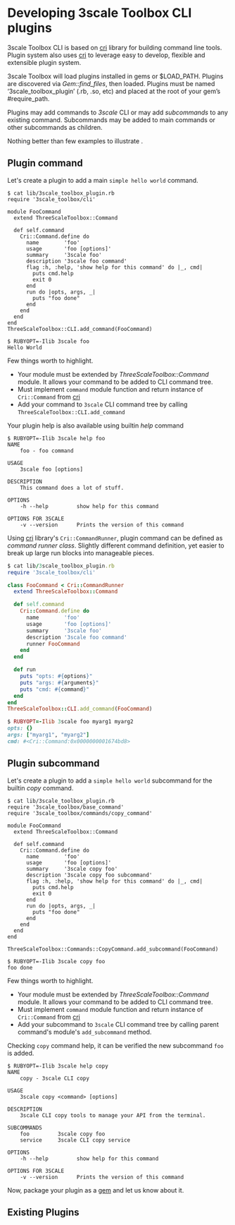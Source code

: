 # Developing 3scale Toolbox CLI plugins

3scale Toolbox CLI is based on [cri](https://github.com/ddfreyne/cri) library for building command line tools.
Plugin system also uses [cri](https://github.com/ddfreyne/cri) to leverage easy to develop, flexible and extensible plugin system.

3scale Toolbox will load plugins installed in gems or $LOAD_PATH. Plugins are discovered via *Gem::find_files*, then loaded.
Plugins must be named ‘3scale_toolbox_plugin’ (.rb, .so, etc) and placed at the root of your gem’s #require_path.

Plugins may add commands to *3scale* CLI or may add *subcommands* to any existing command.
Subcommands may be added to main commands or other subcommands as children.

Nothing better than few examples to illustrate .

## Plugin command

Let's create a plugin to add a main `simple hello world` command.

```
$ cat lib/3scale_toolbox_plugin.rb
require '3scale_toolbox/cli'

module FooCommand
  extend ThreeScaleToolbox::Command

  def self.command
    Cri::Command.define do
      name        'foo'
      usage       'foo [options]'
      summary     '3scale foo'
      description '3scale foo command'
      flag :h, :help, 'show help for this command' do |_, cmd|
        puts cmd.help
        exit 0
      end
      run do |opts, args, _|
        puts "foo done"
      end
    end
  end
end
ThreeScaleToolbox::CLI.add_command(FooCommand)

$ RUBYOPT=-Ilib 3scale foo
Hello World
```
Few things worth to highlight.
- Your module must be extended by *ThreeScaleToolbox::Command* module. It allows your command to be added to CLI command tree.
- Must implement `command` module function and return instance of `Cri::Command` from [cri](https://github.com/ddfreyne/cri)
- Add your command to `3scale` CLI command tree by calling `ThreeScaleToolbox::CLI.add_command`

Your plugin help is also available using builtin *help* command

```
$ RUBYOPT=-Ilib 3scale help foo
NAME
    foo - foo command

USAGE
    3scale foo [options]

DESCRIPTION
    This command does a lot of stuff.

OPTIONS
    -h --help         show help for this command

OPTIONS FOR 3SCALE
    -v --version      Prints the version of this command
```

Using [cri](https://github.com/ddfreyne/cri) library's `Cri::CommandRunner`, plugin command can be defined as *command runner class*.
Slightly different command definition, yet easier to break up large run blocks into manageable pieces.

```ruby
$ cat lib/3scale_toolbox_plugin.rb
require '3scale_toolbox/cli'

class FooCommand < Cri::CommandRunner
  extend ThreeScaleToolbox::Command

  def self.command
    Cri::Command.define do
      name        'foo'
      usage       'foo [options]'
      summary     '3scale foo'
      description '3scale foo command'
      runner FooCommand
    end
  end

  def run
    puts "opts: #{options}"
    puts "args: #{arguments}"
    puts "cmd: #{command}"
  end
end
ThreeScaleToolbox::CLI.add_command(FooCommand)

$ RUBYOPT=-Ilib 3scale foo myarg1 myarg2
opts: {}
args: ["myarg1", "myarg2"]
cmd: #<Cri::Command:0x0000000001674bd8>
```

## Plugin subcommand

Let's create a plugin to add a `simple hello world` subcommand for the builtin *copy* command.

```
$ cat lib/3scale_toolbox_plugin.rb
require '3scale_toolbox/base_command'
require '3scale_toolbox/commands/copy_command'

module FooCommand
  extend ThreeScaleToolbox::Command

  def self.command
    Cri::Command.define do
      name        'foo'
      usage       'foo [options]'
      summary     '3scale copy foo'
      description '3scale copy foo subcommand'
      flag :h, :help, 'show help for this command' do |_, cmd|
        puts cmd.help
        exit 0
      end
      run do |opts, args, _|
        puts "foo done"
      end
    end
  end
end

ThreeScaleToolbox::Commands::CopyCommand.add_subcommand(FooCommand)

$ RUBYOPT=-Ilib 3scale copy foo
foo done
```

Few things worth to highlight.
- Your module must be extended by *ThreeScaleToolbox::Command* module. It allows your command to be added to CLI command tree.
- Must implement `command` module function and return instance of `Cri::Command` from [cri](https://github.com/ddfreyne/cri)
- Add your subcommand to `3scale` CLI command tree by calling parent command's module's `add_subcommand` method.

Checking `copy` command help, it can be verified the new subcommand `foo` is added.

```
$ RUBYOPT=-Ilib 3scale help copy
NAME
    copy - 3scale CLI copy

USAGE
    3scale copy <command> [options]

DESCRIPTION
    3scale CLI copy tools to manage your API from the terminal.

SUBCOMMANDS
    foo         3scale copy foo
    service     3scale CLI copy service

OPTIONS
    -h --help         show help for this command

OPTIONS FOR 3SCALE
    -v --version      Prints the version of this command
```

Now, package your plugin as a [gem](https://guides.rubygems.org/make-your-own-gem/) and let us know about it.

## Existing Plugins
